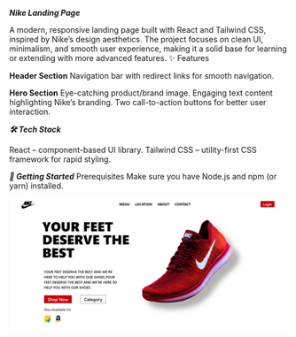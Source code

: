 **_Nike Landing Page_**

A modern, responsive landing page built with React and Tailwind CSS, inspired by Nike’s design aesthetics. The project focuses on clean UI, minimalism, and smooth user experience, making it a solid base for learning or extending with more advanced features.
✨ Features

**Header Section**
Navigation bar with redirect links for smooth navigation.

**Hero Section**
Eye-catching product/brand image.
Engaging text content highlighting Nike’s branding.
Two call-to-action buttons for better user interaction.

**_🛠️ Tech Stack_**

React – component-based UI library.
Tailwind CSS – utility-first CSS framework for rapid styling.

**_🚀 Getting Started_**
Prerequisites
Make sure you have Node.js and npm (or yarn) installed.

![alt text](<public/Nike Landing Page.png>)
